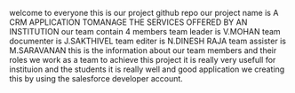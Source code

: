 welcome to everyone this is our project github repo
our project name is A CRM APPLICATION TOMANAGE THE SERVICES OFFERED BY AN INSTITUTION
our team contain 4 members 
team leader is V.MOHAN
team documenter is J.SAKTHIVEL
team editer is N.DINESH RAJA
team assister is M.SARAVANAN
this is the information about our team members and their roles 
we work as a team to achieve this project it is really very usefull for instituion and the students 
it is really well and good application we creating this by using the salesforce developer account.
